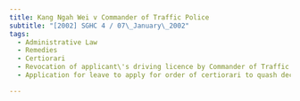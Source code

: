 ```yaml
---
title: Kang Ngah Wei v Commander of Traffic Police 
subtitle: "[2002] SGHC 4 / 07\_January\_2002"
tags:
  - Administrative Law
  - Remedies
  - Certiorari
  - Revocation of applicant\'s driving licence by Commander of Traffic Police
  - Application for leave to apply for order of certiorari to quash decision

---
```


